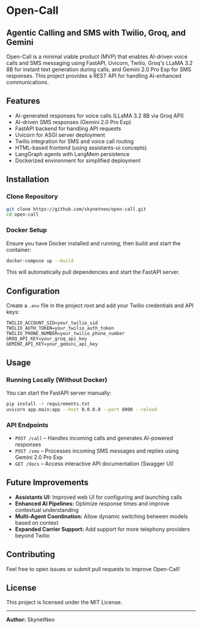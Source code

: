 # Open-Call

## Agentic Calling and SMS with Twilio, Groq, and Gemini

Open-Call is a minimal viable product (MVP) that enables AI-driven voice calls and SMS messaging using FastAPI, Uvicorn, Twilio, Groq's LLaMA 3.2 8B for instant text generation during calls, and Gemini 2.0 Pro Exp for SMS responses. This project provides a REST API for handling AI-enhanced communications.

## Features
- AI-generated responses for voice calls (LLaMA 3.2 8B via Groq API)
- AI-driven SMS responses (Gemini 2.0 Pro Exp)
- FastAPI backend for handling API requests
- Uvicorn for ASGI server deployment
- Twilio integration for SMS and voice call routing
- HTML-based frontend (using assistants-ui concepts)
- LangGraph agents with LangMem persistence
- Dockerized environment for simplified deployment

## Installation
### Clone Repository
```sh
git clone https://github.com/skynetneo/open-call.git
cd open-call
```

### Docker Setup
Ensure you have Docker installed and running, then build and start the container:
```sh
docker-compose up --build
```
This will automatically pull dependencies and start the FastAPI server.

## Configuration
Create a `.env` file in the project root and add your Twilio credentials and API keys:
```
TWILIO_ACCOUNT_SID=your_twilio_sid
TWILIO_AUTH_TOKEN=your_twilio_auth_token
TWILIO_PHONE_NUMBER=your_twilio_phone_number
GROQ_API_KEY=your_groq_api_key
GEMINI_API_KEY=your_gemini_api_key
```

## Usage
### Running Locally (Without Docker)
You can start the FastAPI server manually:
```sh
pip install -r requirements.txt
uvicorn app.main:app --host 0.0.0.0 --port 8000 --reload
```

### API Endpoints
- `POST /call` – Handles incoming calls and generates AI-powered responses
- `POST /sms` – Processes incoming SMS messages and replies using Gemini 2.0 Pro Exp
- `GET /docs` – Access interactive API documentation (Swagger UI)

## Future Improvements
 - **Assistants UI:** Improved web UI for configuring and launching calls
- **Enhanced AI Pipelines:** Optimize response times and improve contextual understanding
- **Multi-Agent Coordination:** Allow dynamic switching between models based on context
- **Expanded Carrier Support:** Add support for more telephony providers beyond Twilio

## Contributing
Feel free to open issues or submit pull requests to improve Open-Call!

## License
This project is licensed under the MIT License.

---

**Author:** SkynetNeo

